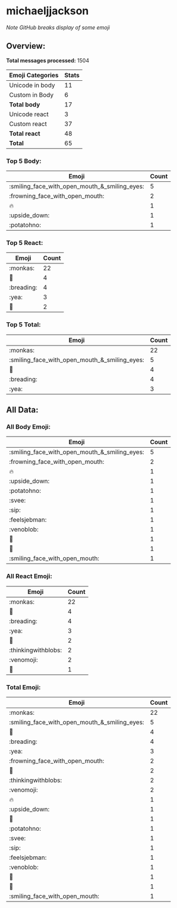 # michaeljjackson

*Note GitHub breaks display of some emoji*

## Overview:

**Total messages processed:** 1504

Emoji Categories | Stats
-------|--------
Unicode in body | 11
Custom in Body | 6
**Total body** | 17
Unicode react | 3
Custom react | 37
**Total react** | 48
**Total** | 65

### Top 5 Body:

Emoji | Count
-------|--------
:smiling_face_with_open_mouth_&_smiling_eyes: | 5
:frowning_face_with_open_mouth: | 2
:fire: | 1
:upside_down: | 1
:potatohno: | 1

### Top 5 React:

Emoji | Count
-------|--------
:monkas: | 22
:fu: | 4
:breading: | 4
:yea: | 3
💬 | 2

### Top 5 Total:

Emoji | Count
-------|--------
:monkas: | 22
:smiling_face_with_open_mouth_&_smiling_eyes: | 5
:fu: | 4
:breading: | 4
:yea: | 3

## All Data:

### All Body Emoji:

Emoji | Count
-------|--------
:smiling_face_with_open_mouth_&_smiling_eyes: | 5
:frowning_face_with_open_mouth: | 2
:fire: | 1
:upside_down: | 1
:potatohno: | 1
:svee: | 1
:sip: | 1
:feelsjebman: | 1
:venoblob: | 1
:nauseated_face: | 1
:fried_shrimp: | 1
:smiling_face_with_open_mouth: | 1

### All React Emoji:

Emoji | Count
-------|--------
:monkas: | 22
:fu: | 4
:breading: | 4
:yea: | 3
💬 | 2
:thinkingwithblobs: | 2
:venomoji: | 2
🤔 | 1

### Total Emoji:

Emoji | Count
-------|--------
:monkas: | 22
:smiling_face_with_open_mouth_&_smiling_eyes: | 5
:fu: | 4
:breading: | 4
:yea: | 3
:frowning_face_with_open_mouth: | 2
💬 | 2
:thinkingwithblobs: | 2
:venomoji: | 2
:fire: | 1
:upside_down: | 1
🤔 | 1
:potatohno: | 1
:svee: | 1
:sip: | 1
:feelsjebman: | 1
:venoblob: | 1
:nauseated_face: | 1
:fried_shrimp: | 1
:smiling_face_with_open_mouth: | 1

